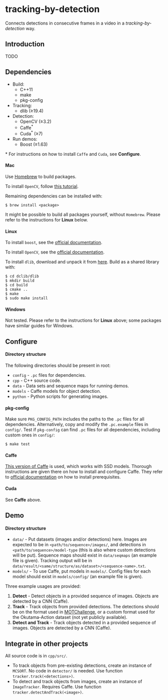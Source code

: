 # tracking-by-detection
Connects detections in consecutive frames in a video in a _tracking-by-detection_ way.

## Introduction
TODO

## Dependencies
* Build:
  * C++11
  * make
  * pkg-config
* Tracking:
  * dlib (≥19.4)
* Detection:
  * OpenCV (≥3.2)
  * Caffe<sup>\*</sup>
  * Cuda<sup>\*</sup> (≥7)
* Run demos:
  * Boost (≥1.63)

\* For instructions on how to install `Caffe` and `Cuda`, see **Configure**.

#### Mac
Use [Homebrew](https://brew.sh/) to build packages.

To install `OpenCV`, follow [this tutorial](http://www.pyimagesearch.com/2016/12/19/install-opencv-3-on-macos-with-homebrew-the-easy-way/).

Remaining dependencies can be installed with:
```
$ brew install <package>
```

It might be possible to build all packages yourself, without `Homebrew`. Please refer to the instructions for **Linux** below.

#### Linux
To install `boost`, see the [official documentation](http://www.boost.org/doc/libs/1_63_0/more/getting_started/unix-variants.html).

To install `OpenCV`, see the [official documentation](http://docs.opencv.org/master/d7/d9f/tutorial_linux_install.html).

To install `dlib`, download and unpack it from [here](http://dlib.net/). Build as a shared library with:
```
$ cd dclib/dlib
$ mkdir build
$ cd build
$ cmake ..
$ make
$ sudo make install
```

#### Windows
Not tested. Please refer to the instructions for **Linux** above; some packages have similar guides for Windows.

## Configure

#### Directory structure
The following directories should be present in root:
* `config` - `.pc` files for dependencies.
* `cpp` - C++ source code.
* `data` - Data sets and sequence maps for running demos.
* `models` - Caffe models for object detection.
* `python` - Python scripts for generating images.

#### pkg-config
Make sure `PKG_CONFIG_PATH` includes the paths to the `.pc` files for all dependencies. Alternatively, copy and modify the `.pc.example` files in `config/`. Test if `pkg-config` can find `.pc` files for all dependencies, including custom ones in `config/`:
```
$ make test
```

#### Caffe
[This version of Caffe](https://github.com/weiliu89/caffe/tree/ssd) is used, which works with SSD models. Thorough instructions are given there on how to install and configure Caffe. They refer to [official documentation](http://caffe.berkeleyvision.org/installation.html) on how to install prerequisites.

#### Cuda
See **Caffe** above.

## Demo
#### Directory structure
* `data/` - Put datasets (images and/or detections) here. Images are expected to be in `<path/to/sequence>/images/`, and detections in `<path/to/sequence>/model-type` (this is also where custom detections will be put). Sequence maps should exist in `data/seqmaps` (an example file is given). Tracking output will be in `data/result/<same/structure/as/dataset>/<sequence-name>.txt`.
* `models/` - To use Caffe, put models in `models/`. Config files for each model should exist in `models/config/` (an example file is given).

Three example usages are provided:
1. **Detect** - Detect objects in a provided sequence of images. Objects are detected by a CNN (Caffe).
1. **Track** - Track objects from provided detections. The detections should be on the format used in [MOTChallenge](https://motchallenge.net/), or a custom format used for the Okutama-Action dataset (not yet publicly available).
1. **Detect and Track** - Track objects detected in a provided sequence of images. Objects are detected by a CNN (Caffe).

## Integrate in other projects
All source code is in `cpp/src/`.
* To track objects from pre-existing detections, create an instance of `MCSORT`. No code in `detector/` is needed. Use function `tracker.track(<detections>)`.
* To detect and track objects from images, create an instance of `ImageTracker`. Requires Caffe. Use function `tracker.detectAndTrack(<image>)`.
